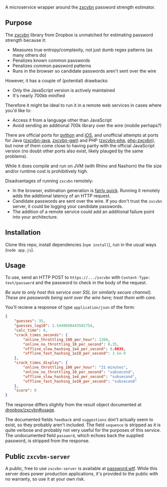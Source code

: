 A microservice wrapper around the [zxcvbn](https://github.com/dropbox/zxcvbn) password strength estimator.


## Purpose

The [zxcvbn](https://github.com/dropbox/zxcvbn) library from Dropbox is unmatched for estimating password strength because it:

* Measures true entropy/complexity, not just dumb regex patterns (as many others do)
* Penalizes known common passwords
* Penalizes common password patterns
* Runs in the browser so candidate passwords aren't sent over the wire

However, it has a couple of (potential) drawbacks:

* Only the JavaScript version is actively maintained
* It's nearly 700kb minified

Therefore it might be ideal to run it in a remote web services in cases where you'd like to:

* Access it from a language other than JavaScript
* Avoid sending an additional 700k library over the wire (mobile perhaps?)

There are official ports for [python](https://github.com/dropbox/python-zxcvbn) and [iOS](https://github.com/dropbox/zxcvbn-ios), and unofficial attempts at ports for Java ([zxcvbn-java](https://github.com/matthis-perrin/zxcvbn-java), [zxcvbn-gwt](https://github.com/Legioth/zxcvbn-gwt)) and PHP ([zxcvbn-php](https://github.com/bjeavons/zxcvbn-php), [php-zxcvbn](https://github.com/Dreyer/php-zxcvbn)), but none of them come close to having parity with the official JavaScript version (no doubt other ports also exist, likely plauged by the same problems).

While it does compile and run on JVM (with Rhino and Nashorn) the file size and/or runtime cost is prohibitively high.

Disadvantages of running `zxcvbn` remotely:

* In the browser, estimation generation is [fairly quick](https://github.com/dropbox/zxcvbn#runtime-latency). Running it remotely adds the additional latency of an HTTP request.
* Candidate passwords are sent over the wire. If you don't trust the `zxcvbn` server, it could be logging your candidate passwords.
* The addition of a remote service could add an additional failure point into your architecture.


## Installation

Clone this repo, install dependencies (`npm install`), run in the usual ways (`node app.js`).

## Usage

To use, send an HTTP POST to `https://.../zxcvbn` with `Content-Type: text/password` and the password to check in the body of the request.

*Be sure to only host this service over SSL (or similarly secure channel). These are passwords being sent over the wire here; treat them with care.*

You'll recieve a response of type `application/json` of the form:

```json
{
	"guesses": 35,
	"guesses_log10": 1.5440680443502754,
	"calc_time": 0,
	"crack_times_seconds": {
		"online_throttling_100_per_hour": 1260,
		"online_no_throttling_10_per_second": 0.35,
		"offline_slow_hashing_1e4_per_second": 0.0035,
		"offline_fast_hashing_1e10_per_second": 3.5e-9
	},
	"crack_times_display": {
		"online_throttling_100_per_hour": "21 minutes",
		"online_no_throttling_10_per_second": "subsecond",
		"offline_slow_hashing_1e4_per_second": "subsecond",
		"offline_fast_hashing_1e10_per_second": "subsecond"
	},
	"score": 0
}
```

The response differs slightly from the result object documented at [dropbox/zxcvbn#usage](https://github.com/dropbox/zxcvbn#usage).

The documented fields `feedback` and `suggestions` don't actually seem to exist, so they probably aren't included. The field `sequence` is stripped as it is quite verbose and probably not very useful for the purposes of this service. The undocumented field `password`, which echoes back the supplied password, is stripped from the response.


## Public `zxcvbn-server`

A public, free to use `zxcvbn-server` is available at [password.wtf](https://password.wtf). While this server does power production applications, it's provided to the public with no warranty, so use it at your own risk.


